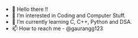 - 👋 Hello there !!
- 👀 I’m interested in Coding and Computer Stuff.
- 🌱 I’m currently learning C, C++, Python and DSA.
- 📫 How to reach me - @gaurangg123

